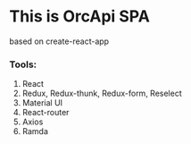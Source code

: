 # This is OrcApi SPA

based on create-react-app

### Tools:

1. React
2. Redux, Redux-thunk, Redux-form, Reselect
3. Material UI
4. React-router
5. Axios
6. Ramda